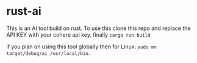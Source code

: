 # rust-ai
This is an AI tool build on rust.
To use this clone this repo and replace the API KEY with your cohere api key.
finally `cargo run build`

if you plan on using this tool globally then 
for Linux: `sudo mv target/debug/ai /usr/local/bin`.
